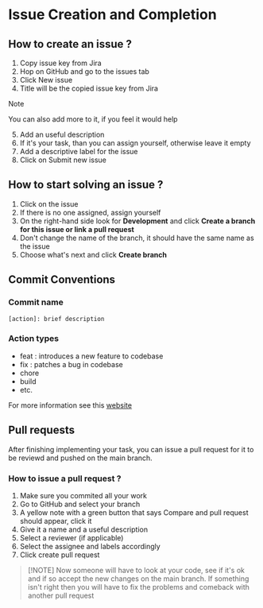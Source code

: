 # Issue Creation and Completion

## How to create an issue ?

1.  Copy issue key from Jira 
2.  Hop on GitHub and go to the issues tab
3.  Click New issue
4.  Title will be the copied issue key from Jira 

> [!NOTE]
> You can also add more to it, if you feel it would help

5.  Add an useful description
6.  If it's your task, than you can assign yourself, otherwise leave it empty
7.  Add a descriptive label for the issue
8.  Click on Submit new issue

## How to start solving an issue ?

1.  Click on the issue
2.  If there is no one assigned, assign yourself
3.  On the right-hand side look for **Development** and click **Create a branch for this issue or link a pull request**
4.  Don't change the name of the branch, it should have the same name as the issue
5.  Choose what's next and click **Create branch**

## Commit Conventions

### Commit name

```
[action]: brief description
```

### Action types

- feat : introduces a new feature to codebase
- fix : patches a bug in codebase
- chore 
- build
- etc.

For more information see this [website](https://www.conventionalcommits.org/en/v1.0.0/)

## Pull requests

After finishing implementing your task, you can issue a pull request for it to be reviewd and pushed on the main branch.

### How to issue a pull request ?

1.  Make sure you commited all your work
2.  Go to GitHub and select your branch
3.  A yellow note with a green button that says Compare and pull request should appear, click it
4.  Give it a name and a useful description
5.  Select a reviewer (if applicable)
6.  Select the assignee and labels accordingly
7.  Click create pull request

> [!NOTE] Now someone will have to look at your code, see if it's ok and if so accept the new changes on the main branch. If something isn't right then you will have to fix the problems and comeback with another pull request
